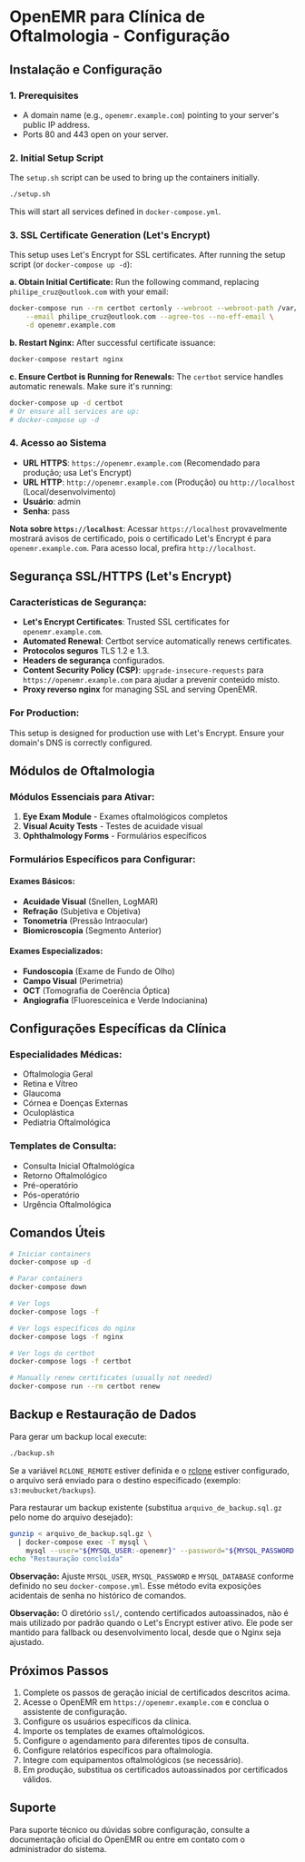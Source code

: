 # OpenEMR para Clínica de Oftalmologia - Configuração

## Instalação e Configuração

### 1. Prerequisites
- A domain name (e.g., `openemr.example.com`) pointing to your server's public IP address.
- Ports 80 and 443 open on your server.

### 2. Initial Setup Script
The `setup.sh` script can be used to bring up the containers initially.
```bash
./setup.sh
```
This will start all services defined in `docker-compose.yml`.

### 3. SSL Certificate Generation (Let's Encrypt)
This setup uses Let's Encrypt for SSL certificates. After running the setup script (or `docker-compose up -d`):

   **a. Obtain Initial Certificate:**
   Run the following command, replacing `philipe_cruz@outlook.com` with your email:
   ```bash
   docker-compose run --rm certbot certonly --webroot --webroot-path /var/www/certbot \
       --email philipe_cruz@outlook.com --agree-tos --no-eff-email \
       -d openemr.example.com
   ```

   **b. Restart Nginx:**
   After successful certificate issuance:
   ```bash
   docker-compose restart nginx
   ```

   **c. Ensure Certbot is Running for Renewals:**
   The `certbot` service handles automatic renewals. Make sure it's running:
   ```bash
   docker-compose up -d certbot 
   # Or ensure all services are up:
   # docker-compose up -d
   ```

### 4. Acesso ao Sistema
- **URL HTTPS**: `https://openemr.example.com` (Recomendado para produção; usa Let's Encrypt)
- **URL HTTP**: `http://openemr.example.com` (Produção) ou `http://localhost` (Local/desenvolvimento)
- **Usuário**: admin
- **Senha**: pass

**Nota sobre `https://localhost`**: Acessar `https://localhost` provavelmente mostrará avisos de certificado, pois o certificado Let's Encrypt é para `openemr.example.com`. Para acesso local, prefira `http://localhost`.

## Segurança SSL/HTTPS (Let's Encrypt)

### Características de Segurança:
- **Let's Encrypt Certificates**: Trusted SSL certificates for `openemr.example.com`.
- **Automated Renewal**: Certbot service automatically renews certificates.
- **Protocolos seguros** TLS 1.2 e 1.3.
- **Headers de segurança** configurados.
- **Content Security Policy (CSP)**: `upgrade-insecure-requests` para `https://openemr.example.com` para ajudar a prevenir conteúdo misto.
- **Proxy reverso nginx** for managing SSL and serving OpenEMR.

### For Production:
This setup is designed for production use with Let's Encrypt. Ensure your domain's DNS is correctly configured.

## Módulos de Oftalmologia

### Módulos Essenciais para Ativar:
1. **Eye Exam Module** - Exames oftalmológicos completos
2. **Visual Acuity Tests** - Testes de acuidade visual
3. **Ophthalmology Forms** - Formulários específicos

### Formulários Específicos para Configurar:

#### Exames Básicos:
- **Acuidade Visual** (Snellen, LogMAR)
- **Refração** (Subjetiva e Objetiva)
- **Tonometria** (Pressão Intraocular)
- **Biomicroscopia** (Segmento Anterior)

#### Exames Especializados:
- **Fundoscopia** (Exame de Fundo de Olho)
- **Campo Visual** (Perimetria)
- **OCT** (Tomografia de Coerência Óptica)
- **Angiografia** (Fluoresceínica e Verde Indocianina)

## Configurações Específicas da Clínica

### Especialidades Médicas:
- Oftalmologia Geral
- Retina e Vítreo
- Glaucoma
- Córnea e Doenças Externas
- Oculoplástica
- Pediatria Oftalmológica

### Templates de Consulta:
- Consulta Inicial Oftalmológica
- Retorno Oftalmológico
- Pré-operatório
- Pós-operatório
- Urgência Oftalmológica

## Comandos Úteis

```bash
# Iniciar containers
docker-compose up -d

# Parar containers
docker-compose down

# Ver logs
docker-compose logs -f

# Ver logs específicos do nginx
docker-compose logs -f nginx

# Ver logs do certbot
docker-compose logs -f certbot

# Manually renew certificates (usually not needed)
docker-compose run --rm certbot renew
```

## Backup e Restauração de Dados

Para gerar um backup local execute:

```bash
./backup.sh
```

Se a variável `RCLONE_REMOTE` estiver definida e o [rclone](https://rclone.org)
estiver configurado, o arquivo será enviado para o destino especificado
(exemplo: `s3:meubucket/backups`).

Para restaurar um backup existente (substitua `arquivo_de_backup.sql.gz` pelo nome do arquivo desejado):

```bash
gunzip < arquivo_de_backup.sql.gz \
  | docker-compose exec -T mysql \
    mysql --user="${MYSQL_USER:-openemr}" --password="${MYSQL_PASSWORD:-openemr}" "${MYSQL_DATABASE:-openemr}"
echo "Restauração concluída"
```

**Observação:** Ajuste `MYSQL_USER`, `MYSQL_PASSWORD` e `MYSQL_DATABASE` conforme definido no seu `docker-compose.yml`. Esse método evita exposições acidentais de senha no histórico de comandos.

**Observação:** O diretório `ssl/`, contendo certificados autoassinados, não é mais utilizado por padrão quando o Let's Encrypt estiver ativo. Ele pode ser mantido para fallback ou desenvolvimento local, desde que o Nginx seja ajustado.

## Próximos Passos

1. Complete os passos de geração inicial de certificados descritos acima.
2. Acesse o OpenEMR em `https://openemr.example.com` e conclua o assistente de configuração.
3. Configure os usuários específicos da clínica.
4. Importe os templates de exames oftalmológicos.
5. Configure o agendamento para diferentes tipos de consulta.
6. Configure relatórios específicos para oftalmologia.
7. Integre com equipamentos oftalmológicos (se necessário).
8. Em produção, substitua os certificados autoassinados por certificados válidos.

## Suporte

Para suporte técnico ou dúvidas sobre configuração, consulte a documentação oficial do OpenEMR ou entre em contato com o administrador do sistema.
